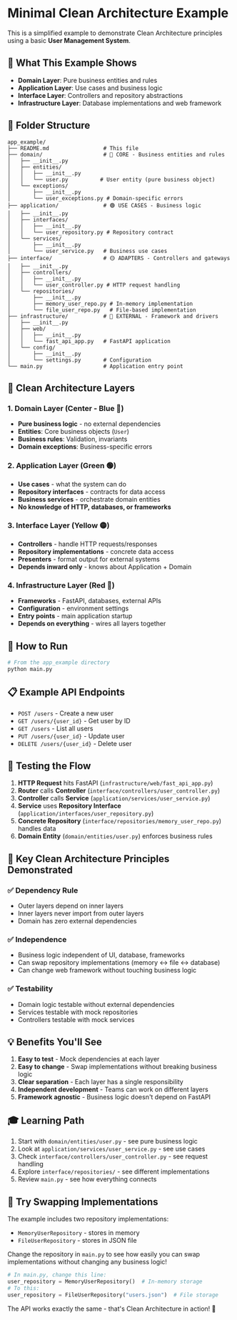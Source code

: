 # Minimal Clean Architecture Example

This is a simplified example to demonstrate Clean Architecture principles using a basic **User Management System**.

## 🎯 What This Example Shows

- **Domain Layer**: Pure business entities and rules
- **Application Layer**: Use cases and business logic
- **Interface Layer**: Controllers and repository abstractions
- **Infrastructure Layer**: Database implementations and web framework

## 📁 Folder Structure

```
app_example/
├── README.md                 # This file
├── domain/                   # 🔵 CORE - Business entities and rules
│   ├── __init__.py
│   ├── entities/
│   │   ├── __init__.py
│   │   └── user.py          # User entity (pure business object)
│   └── exceptions/
│       ├── __init__.py
│       └── user_exceptions.py # Domain-specific errors
├── application/              # 🟢 USE CASES - Business logic
│   ├── __init__.py
│   ├── interfaces/
│   │   ├── __init__.py
│   │   └── user_repository.py # Repository contract
│   └── services/
│       ├── __init__.py
│       └── user_service.py   # Business use cases
├── interface/                # 🟡 ADAPTERS - Controllers and gateways
│   ├── __init__.py
│   ├── controllers/
│   │   ├── __init__.py
│   │   └── user_controller.py # HTTP request handling
│   └── repositories/
│       ├── __init__.py
│       ├── memory_user_repo.py # In-memory implementation
│       └── file_user_repo.py   # File-based implementation
├── infrastructure/           # 🔴 EXTERNAL - Framework and drivers
│   ├── __init__.py
│   ├── web/
│   │   ├── __init__.py
│   │   └── fast_api_app.py   # FastAPI application
│   └── config/
│       ├── __init__.py
│       └── settings.py       # Configuration
└── main.py                   # Application entry point
```

## 🔄 Clean Architecture Layers

### 1. Domain Layer (Center - Blue 🔵)
- **Pure business logic** - no external dependencies
- **Entities**: Core business objects (`User`)
- **Business rules**: Validation, invariants
- **Domain exceptions**: Business-specific errors

### 2. Application Layer (Green 🟢)
- **Use cases** - what the system can do
- **Repository interfaces** - contracts for data access
- **Business services** - orchestrate domain entities
- **No knowledge of HTTP, databases, or frameworks**

### 3. Interface Layer (Yellow 🟡)
- **Controllers** - handle HTTP requests/responses
- **Repository implementations** - concrete data access
- **Presenters** - format output for external systems
- **Depends inward only** - knows about Application + Domain

### 4. Infrastructure Layer (Red 🔴)
- **Frameworks** - FastAPI, databases, external APIs
- **Configuration** - environment settings
- **Entry points** - main application startup
- **Depends on everything** - wires all layers together

## 🚀 How to Run

```bash
# From the app_example directory
python main.py
```

## 📋 Example API Endpoints

- `POST /users` - Create a new user
- `GET /users/{user_id}` - Get user by ID
- `GET /users` - List all users
- `PUT /users/{user_id}` - Update user
- `DELETE /users/{user_id}` - Delete user

## 🧪 Testing the Flow

1. **HTTP Request** hits FastAPI (`infrastructure/web/fast_api_app.py`)
2. **Router** calls **Controller** (`interface/controllers/user_controller.py`)
3. **Controller** calls **Service** (`application/services/user_service.py`)
4. **Service** uses **Repository Interface** (`application/interfaces/user_repository.py`)
5. **Concrete Repository** (`interface/repositories/memory_user_repo.py`) handles data
6. **Domain Entity** (`domain/entities/user.py`) enforces business rules

## 🔑 Key Clean Architecture Principles Demonstrated

### ✅ Dependency Rule
- Outer layers depend on inner layers
- Inner layers never import from outer layers
- Domain has zero external dependencies

### ✅ Independence
- Business logic independent of UI, database, frameworks
- Can swap repository implementations (memory ↔ file ↔ database)
- Can change web framework without touching business logic

### ✅ Testability
- Domain logic testable without external dependencies
- Services testable with mock repositories
- Controllers testable with mock services

## 💡 Benefits You'll See

1. **Easy to test** - Mock dependencies at each layer
2. **Easy to change** - Swap implementations without breaking business logic
3. **Clear separation** - Each layer has a single responsibility
4. **Independent development** - Teams can work on different layers
5. **Framework agnostic** - Business logic doesn't depend on FastAPI

## 🎓 Learning Path

1. Start with `domain/entities/user.py` - see pure business logic
2. Look at `application/services/user_service.py` - see use cases
3. Check `interface/controllers/user_controller.py` - see request handling
4. Explore `interface/repositories/` - see different implementations
5. Review `main.py` - see how everything connects

## 🔄 Try Swapping Implementations

The example includes two repository implementations:
- `MemoryUserRepository` - stores in memory
- `FileUserRepository` - stores in JSON file

Change the repository in `main.py` to see how easily you can swap implementations without changing any business logic!

```python
# In main.py, change this line:
user_repository = MemoryUserRepository()  # In-memory storage
# To this:
user_repository = FileUserRepository("users.json")  # File storage
```

The API works exactly the same - that's Clean Architecture in action! 🎉
